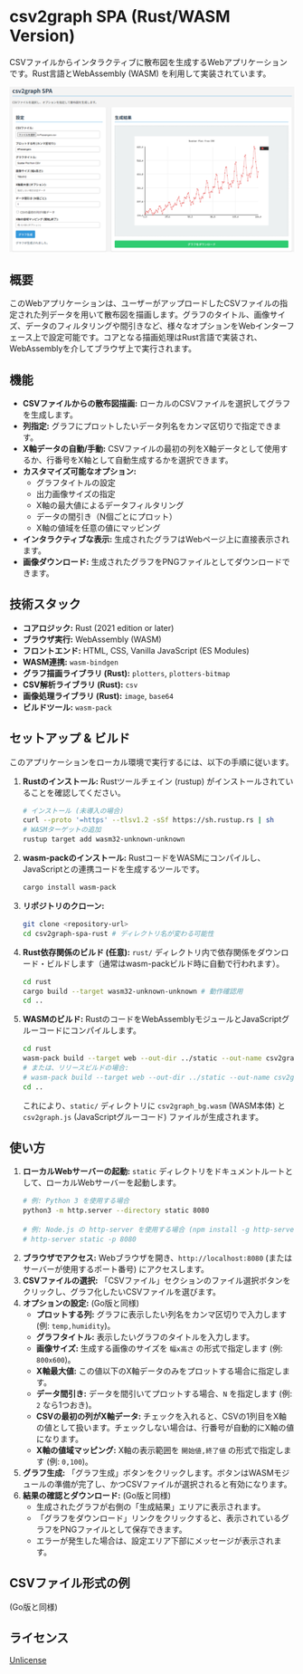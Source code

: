 # csv2graph SPA (Rust/WASM Version)

CSVファイルからインタラクティブに散布図を生成するWebアプリケーションです。Rust言語とWebAssembly (WASM) を利用して実装されています。

![SPA Screenshot](./screenshot.png)

## 概要

このWebアプリケーションは、ユーザーがアップロードしたCSVファイルの指定された列データを用いて散布図を描画します。グラフのタイトル、画像サイズ、データのフィルタリングや間引きなど、様々なオプションをWebインターフェース上で設定可能です。コアとなる描画処理はRust言語で実装され、WebAssemblyを介してブラウザ上で実行されます。

## 機能

*   **CSVファイルからの散布図描画:** ローカルのCSVファイルを選択してグラフを生成します。
*   **列指定:** グラフにプロットしたいデータ列名をカンマ区切りで指定できます。
*   **X軸データの自動/手動:** CSVファイルの最初の列をX軸データとして使用するか、行番号をX軸として自動生成するかを選択できます。
*   **カスタマイズ可能なオプション:**
    *   グラフタイトルの設定
    *   出力画像サイズの指定
    *   X軸の最大値によるデータフィルタリング
    *   データの間引き（N個ごとにプロット）
    *   X軸の値域を任意の値にマッピング
*   **インタラクティブな表示:** 生成されたグラフはWebページ上に直接表示されます。
*   **画像ダウンロード:** 生成されたグラフをPNGファイルとしてダウンロードできます。

## 技術スタック

*   **コアロジック:** Rust (2021 edition or later)
*   **ブラウザ実行:** WebAssembly (WASM)
*   **フロントエンド:** HTML, CSS, Vanilla JavaScript (ES Modules)
*   **WASM連携:** `wasm-bindgen`
*   **グラフ描画ライブラリ (Rust):** `plotters`, `plotters-bitmap`
*   **CSV解析ライブラリ (Rust):** `csv`
*   **画像処理ライブラリ (Rust):** `image`, `base64`
*   **ビルドツール:** `wasm-pack`

## セットアップ & ビルド

このアプリケーションをローカル環境で実行するには、以下の手順に従います。

1.  **Rustのインストール:** Rustツールチェイン (rustup) がインストールされていることを確認してください。
    ```bash
    # インストール (未導入の場合)
    curl --proto '=https' --tlsv1.2 -sSf https://sh.rustup.rs | sh
    # WASMターゲットの追加
    rustup target add wasm32-unknown-unknown
    ```
2.  **wasm-packのインストール:** RustコードをWASMにコンパイルし、JavaScriptとの連携コードを生成するツールです。
    ```bash
    cargo install wasm-pack
    ```
3.  **リポジトリのクローン:**
    ```bash
    git clone <repository-url>
    cd csv2graph-spa-rust # ディレクトリ名が変わる可能性
    ```
4.  **Rust依存関係のビルド (任意):** `rust/` ディレクトリ内で依存関係をダウンロード・ビルドします（通常はwasm-packビルド時に自動で行われます）。
    ```bash
    cd rust
    cargo build --target wasm32-unknown-unknown # 動作確認用
    cd ..
    ```
5.  **WASMのビルド:** RustのコードをWebAssemblyモジュールとJavaScriptグルーコードにコンパイルします。
    ```bash
    cd rust
    wasm-pack build --target web --out-dir ../static --out-name csv2graph
    # または、リリースビルドの場合:
    # wasm-pack build --target web --out-dir ../static --out-name csv2graph --release
    cd ..
    ```
    これにより、`static/` ディレクトリに `csv2graph_bg.wasm` (WASM本体) と `csv2graph.js` (JavaScriptグルーコード) ファイルが生成されます。

## 使い方

1.  **ローカルWebサーバーの起動:** `static` ディレクトリをドキュメントルートとして、ローカルWebサーバーを起動します。
    ```bash
    # 例: Python 3 を使用する場合
    python3 -m http.server --directory static 8080

    # 例: Node.js の http-server を使用する場合 (npm install -g http-server)
    # http-server static -p 8080
    ```
2.  **ブラウザでアクセス:** Webブラウザを開き、`http://localhost:8080` (またはサーバーが使用するポート番号) にアクセスします。
3.  **CSVファイルの選択:** 「CSVファイル」セクションのファイル選択ボタンをクリックし、グラフ化したいCSVファイルを選びます。
4.  **オプションの設定:** (Go版と同様)
    *   **プロットする列:** グラフに表示したい列名をカンマ区切りで入力します (例: `temp,humidity`)。
    *   **グラフタイトル:** 表示したいグラフのタイトルを入力します。
    *   **画像サイズ:** 生成する画像のサイズを `幅x高さ` の形式で指定します (例: `800x600`)。
    *   **X軸最大値:** この値以下のX軸データのみをプロットする場合に指定します。
    *   **データ間引き:** データを間引いてプロットする場合、`N` を指定します (例: `2` なら1つおき)。
    *   **CSVの最初の列がX軸データ:** チェックを入れると、CSVの1列目をX軸の値として扱います。チェックしない場合は、行番号が自動的にX軸の値になります。
    *   **X軸の値域マッピング:** X軸の表示範囲を `開始値,終了値` の形式で指定します (例: `0,100`)。
5.  **グラフ生成:** 「グラフ生成」ボタンをクリックします。ボタンはWASMモジュールの準備が完了し、かつCSVファイルが選択されると有効になります。
6.  **結果の確認とダウンロード:** (Go版と同様)
    *   生成されたグラフが右側の「生成結果」エリアに表示されます。
    *   「グラフをダウンロード」リンクをクリックすると、表示されているグラフをPNGファイルとして保存できます。
    *   エラーが発生した場合は、設定エリア下部にメッセージが表示されます。

## CSVファイル形式の例

(Go版と同様)

## ライセンス

[Unlicense](http://unlicense.org/)